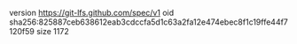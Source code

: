 version https://git-lfs.github.com/spec/v1
oid sha256:825887ceb638612eab3cdccfa5d1c63a2fa12e474ebec8f1c19ffe44f7120f59
size 1172
